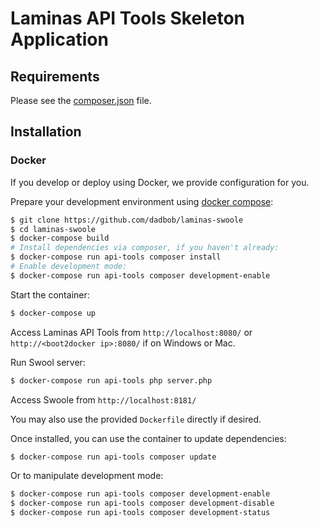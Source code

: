 Laminas API Tools Skeleton Application
======================================

Requirements
------------

Please see the [composer.json](composer.json) file.

Installation
------------

### Docker

If you develop or deploy using Docker, we provide configuration for you.

Prepare your development environment using [docker compose](https://docs.docker.com/compose/install/):

```bash
$ git clone https://github.com/dadbob/laminas-swoole
$ cd laminas-swoole
$ docker-compose build
# Install dependencies via composer, if you haven't already:
$ docker-compose run api-tools composer install
# Enable development mode:
$ docker-compose run api-tools composer development-enable
```

Start the container:

```bash
$ docker-compose up
```

Access Laminas API Tools from `http://localhost:8080/` or `http://<boot2docker ip>:8080/` if on Windows or Mac.

Run Swool server:
```bash
$ docker-compose run api-tools php server.php
```
Access Swoole from `http://localhost:8181/`


You may also use the provided `Dockerfile` directly if desired.

Once installed, you can use the container to update dependencies:


```bash
$ docker-compose run api-tools composer update
```

Or to manipulate development mode:

```bash
$ docker-compose run api-tools composer development-enable
$ docker-compose run api-tools composer development-disable
$ docker-compose run api-tools composer development-status
```

